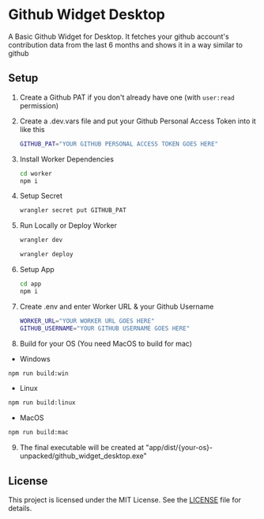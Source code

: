 # Github Widget Desktop

A Basic Github Widget for Desktop. It fetches your github account's contribution data from the last 6 months and shows it in a way similar to github

## Setup

1. Create a Github PAT if you don't already have one (with `user:read` permission)

2. Create a .dev.vars file and put your Github Personal Access Token into it like this

   ```bash
   GITHUB_PAT="YOUR GITHUB PERSONAL ACCESS TOKEN GOES HERE"
   ```

3. Install Worker Dependencies

   ```bash
   cd worker
   npm i
   ```

4. Setup Secret

   ```bash
   wrangler secret put GITHUB_PAT
   ```

5. Run Locally or Deploy Worker

   ```bash
   wrangler dev
   ```

   ```bash
   wrangler deploy
   ```

6. Setup App

   ```bash
   cd app
   npm i
   ```

7. Create .env and enter Worker URL & your Github Username

   ```bash
   WORKER_URL="YOUR WORKER URL GOES HERE"
   GITHUB_USERNAME="YOUR GITHUB USERNAME GOES HERE"
   ```

8. Build for your OS (You need MacOS to build for mac)

- Windows

```bash
npm run build:win
```

- Linux

```bash
npm run build:linux
```

- MacOS

```bash
npm run build:mac
```

9. The final executable will be created at "app/dist/{your-os}-unpacked/github_widget_desktop.exe"

## License

This project is licensed under the MIT License. See the [LICENSE](./LICENSE) file for details.

